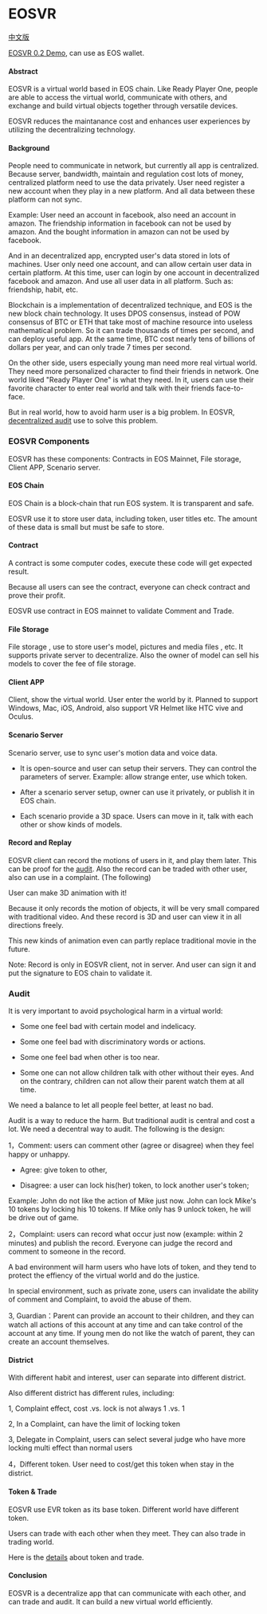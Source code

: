 # EOSVR

[中文版](README-cn.md)

[EOSVR 0.2 Demo](https://github.com/EOSVR/EOSVR/blob/master/wallet-cn.md), can use as EOS wallet.


#### Abstract

EOSVR is a virtual world based in EOS chain. Like Ready Player One, people are able to access the virtual world, communicate with others, and exchange and build virtual objects together through versatile devices. 

EOSVR reduces the maintanance cost and enhances user experiences by utilizing the decentralizing technology.


#### Background

People need to communicate in network, but currently all app is centralized. Because server, bandwidth, maintain and regulation cost lots of money, centralized platform need to use the data privately. User need register a new account when they play in a new platform. And all data between these platform can not sync.

Example: User need an account in facebook, also need an account in amazon. The friendship information in facebook can not be used by amazon. And the bought information in amazon can not be used by facebook.

And in an decentralized app, encrypted user's data stored in lots of machines. User only need one account, and can allow certain user data in certain platform. At this time, user can login by one account in decentralized facebook and amazon. And use all user data in all platform. Such as: friendship, habit, etc.

Blockchain is a implementation of decentralized technique, and EOS is the new block chain technology. It uses DPOS consensus, instead of POW consensus of BTC or ETH that take most of machine resource into useless mathematical problem. So it can trade thousands of times per second, and can deploy useful app. At the same time, BTC cost nearly tens of billions of dollars per year, and can only trade 7 times per second.

On the other side, users especially young man need more real virtual world. They need more personalized character to find their friends in network. One world liked "Ready Player One" is what they need. In it, users can use their favorite character to enter real world and talk with their friends face-to-face.

But in real world, how to avoid harm user is a big problem. In EOSVR, [decentralized audit](README.md#Audit) use to solve this problem.


### EOSVR Components

EOSVR has these components: Contracts in EOS Mainnet, File storage, Client APP, Scenario server.


#### EOS Chain

EOS Chain is a block-chain that run EOS system. It is transparent and safe. 

EOSVR use it to store user data, including token, user titles etc. The amount of these data is small but must be safe to store.


#### Contract

A contract is some computer codes, execute these code will get expected result.

Because all users can see the contract, everyone can check contract and prove their profit.

EOSVR use contract in EOS mainnet to validate Comment and Trade.


#### File Storage

File storage , use to store user's model, pictures and media files , etc. It supports private server to decentralize. Also the owner of model can sell his models to cover the fee of file storage.


#### Client APP

Client, show the virtual world. User enter the world by it. Planned to support Windows, Mac, iOS, Android, also support VR Helmet like HTC vive and Oculus.


#### Scenario Server

Scenario server, use to sync user's motion data and voice data. 

- It is open-source and user can setup their servers. They can control the parameters of server. Example: allow strange enter, use which token.

- After a scenario server setup, owner can use it privately, or publish it in EOS chain.

- Each scenario provide a 3D space. Users can move in it, talk with each other or show kinds of models.


#### Record and Replay

EOSVR client can record the motions of users in it, and play them later. This can be proof for the [audit](README.md#Audit). Also the record can be traded with other user, also can use in a complaint. (The following)


User can make 3D animation with it!

Because it only records the motion of objects, it will be very small compared with traditional video. And these record is 3D and user can view it in all directions freely.

This new kinds of animation even can partly replace traditional movie in the future.

Note: Record is only in EOSVR client, not in server. And user can sign it and put the signature to EOS chain to validate it.


### Audit

It is very important to avoid psychological harm in a virtual world:

- Some one feel bad with certain model and indelicacy.
  
- Some one feel bad with discriminatory words or actions.
  
- Some one feel bad when other is too near.

- Some one can not allow children talk with other without their eyes. And on the contrary, children can not allow their parent watch them at all time.

We need a balance to let all people feel better, at least no bad.


Audit is a way to reduce the harm. But traditional audit is central and cost a lot. We need a decentral way to audit. The following is the design:

1，Comment: users can comment other (agree or disagree) when they feel happy or unhappy.

- Agree: give token to other,

- Disagree: a user can lock his(her) token, to lock another user's token;

Example: John do not like the action of Mike just now. John can lock Mike's 10 tokens by locking his 10 tokens. If Mike only has 9 unlock token, he will be drive out of game.


2，Complaint: users can record what occur just now (example: within 2 minutes) and publish the record. Everyone can judge the record and comment to someone in the record.

A bad environment will harm users who have lots of token, and they tend to protect the effiency of the virtual world and do the justice.

In special environment, such as private zone, users can invalidate the ability of comment and Complaint, to avoid the abuse of them.


3, Guardian：Parent can provide an account to their children, and they can watch all actions of this account at any time and can take control of the account at any time. If young men do not like the watch of parent, they can create an account themselves.


#### District 

With different habit and interest, user can separate into different district.

Also different district has different rules, including:

1, Complaint effect, cost .vs. lock is not always 1 .vs. 1

2, In a Complaint, can have the limit of locking token

3, Delegate in Complaint, users can select several judge who have more locking multi effect than normal users

4，Different token. User need to cost/get this token when stay in the district.


#### Token & Trade

EOSVR use EVR token as its base token. Different world have different token. 

Users can trade with each other when they meet. They can also trade in trading world.


Here is the [details](evr.md) about token and trade.


#### Conclusion

EOSVR is a decentralize app that can communicate with each other, and can trade and audit. It can build a new virtual world efficiently. 

